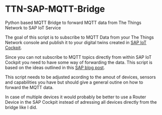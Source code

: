 # TTN-SAP-MQTT-Bridge

Python based MQTT Bridge to forward MQTT data from The Things Network to SAP IoT Service

The goal of this script is to subscribe to MQTT Data from your The Things Network console and publish it to your digital twins created in [SAP IoT Cockpit](https://help.sap.com/docs/SAP_CP_IOT_NEO/7436c3125dd5491f939689f18954b1e9/b74941c0cd0141db838e53b106c1d6f4.html?locale=en-US). 

Since you can not subscribe to MQTT topics directly from within SAP IoT Cockpit you need to have some way of forwarding the data. This script is based on the ideas outlined in this [SAP blog post](https://blogs.sap.com/2020/08/16/good-things-come-in-small-pieces-mqtt-from-python/).

This script needs to be adjusted acording to the amout of devices, sensors and capabilities you have but should give a general outine on how to forward the MQTT data.

In case of multiple devices it would probably be better to use a Router Device in the SAP Cockpit instead of adressing all devices directly from the bridge like I did. 

